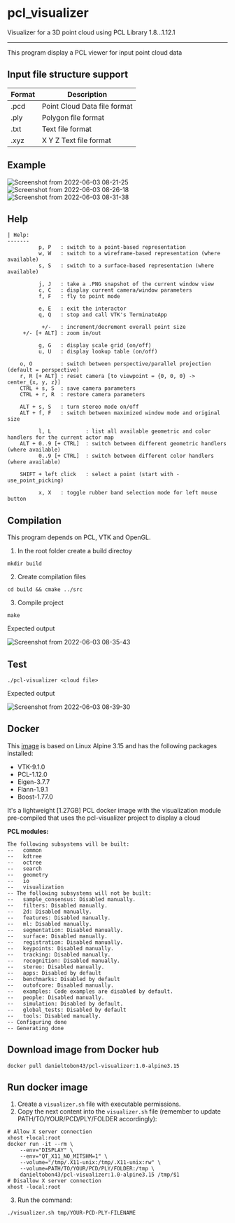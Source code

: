 # pcl_visualizer
Visualizer for a 3D point cloud using PCL Library 1.8...1.12.1

----------------------

This program display a PCL viewer for input point cloud data

## Input file structure support
| Format      | Description |
| ----------- | ----------- |
| .pcd      | Point Cloud Data file format       |
| .ply   | Polygon file format        |
| .txt   | Text file format        |
| .xyz      | X Y Z Text file format       |


## Example
![Screenshot from 2022-06-03 08-21-25](https://user-images.githubusercontent.com/35694200/171862553-c287954b-1a58-4005-8831-c035924ee57f.png)
![Screenshot from 2022-06-03 08-26-18](https://user-images.githubusercontent.com/35694200/171863365-5e259039-7980-47fa-a4ef-34ac20e8db6d.png)
![Screenshot from 2022-06-03 08-31-38](https://user-images.githubusercontent.com/35694200/171864244-aac54f80-6bb0-4ec5-ab0c-e19f669163a1.png)

## Help
```
| Help:
-------
          p, P   : switch to a point-based representation
          w, W   : switch to a wireframe-based representation (where available)
          s, S   : switch to a surface-based representation (where available)

          j, J   : take a .PNG snapshot of the current window view
          c, C   : display current camera/window parameters
          f, F   : fly to point mode

          e, E   : exit the interactor
          q, Q   : stop and call VTK's TerminateApp

           +/-   : increment/decrement overall point size
     +/- [+ ALT] : zoom in/out 

          g, G   : display scale grid (on/off)
          u, U   : display lookup table (on/off)

    o, O         : switch between perspective/parallel projection (default = perspective)
    r, R [+ ALT] : reset camera [to viewpoint = {0, 0, 0} -> center_{x, y, z}]
    CTRL + s, S  : save camera parameters
    CTRL + r, R  : restore camera parameters

    ALT + s, S   : turn stereo mode on/off
    ALT + f, F   : switch between maximized window mode and original size

          l, L           : list all available geometric and color handlers for the current actor map
    ALT + 0..9 [+ CTRL]  : switch between different geometric handlers (where available)
          0..9 [+ CTRL]  : switch between different color handlers (where available)

    SHIFT + left click   : select a point (start with -use_point_picking)

          x, X   : toggle rubber band selection mode for left mouse button
```

## Compilation
This program depends on PCL, VTK and OpenGL.

1. In the root folder create a build directoy

```
mkdir build
```
2. Create compilation files
   
```
cd build && cmake ../src
```
3. Compile project
   
```
make
```

Expected output

![Screenshot from 2022-06-03 08-35-43](https://user-images.githubusercontent.com/35694200/171864937-91aa8a3d-8bff-4f08-a3f8-d084a6243b5c.png)
       
        	 
## Test
```
./pcl-visualizer <cloud file> 
```
Expected output

![Screenshot from 2022-06-03 08-39-30](https://user-images.githubusercontent.com/35694200/171865601-c64efd17-a088-4f3f-afda-c62d20d04f93.png)

## Docker
This [image](https://hub.docker.com/r/danieltobon43/pcl-visualizer) is based on Linux Alpine 3.15 and has the following packages installed:

- VTK-9.1.0
- PCL-1.12.0
- Eigen-3.7.7
- Flann-1.9.1
- Boost-1.77.0

It's a lightweight [1.27GB] PCL docker image with the visualization module pre-compiled that uses the pcl-visualizer project to display a cloud

**PCL modules:**
```
The following subsystems will be built:
--   common
--   kdtree
--   octree
--   search
--   geometry
--   io
--   visualization
-- The following subsystems will not be built:
--   sample_consensus: Disabled manually.
--   filters: Disabled manually.
--   2d: Disabled manually.
--   features: Disabled manually.
--   ml: Disabled manually.
--   segmentation: Disabled manually.
--   surface: Disabled manually.
--   registration: Disabled manually.
--   keypoints: Disabled manually.
--   tracking: Disabled manually.
--   recognition: Disabled manually.
--   stereo: Disabled manually.
--   apps: Disabled by default
--   benchmarks: Disabled by default
--   outofcore: Disabled manually.
--   examples: Code examples are disabled by default.
--   people: Disabled manually.
--   simulation: Disabled by default.
--   global_tests: Disabled by default
--   tools: Disabled manually.
-- Configuring done
-- Generating done
```

## Download image from Docker hub
```
docker pull danieltobon43/pcl-visualizer:1.0-alpine3.15
```

## Run docker image
1. Create a `visualizer.sh` file with executable permissions.
2. Copy the next content into the `visualizer.sh` file (remember to update PATH/TO/YOUR/PCD/PLY/FOLDER accordingly):
```
# Allow X server connection
xhost +local:root
docker run -it --rm \
    --env="DISPLAY" \
    --env="QT_X11_NO_MITSHM=1" \
    --volume="/tmp/.X11-unix:/tmp/.X11-unix:rw" \
    --volume=PATH/TO/YOUR/PCD/PLY/FOLDER:/tmp \
    danieltobon43/pcl-visualizer:1.0-alpine3.15 /tmp/$1
# Disallow X server connection
xhost -local:root
```
3. Run the command:
```
./visualizer.sh tmp/YOUR-PCD-PLY-FILENAME
```